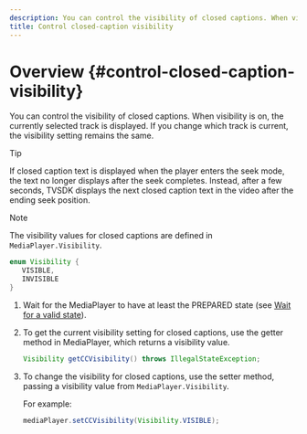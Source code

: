 ```yaml
---
description: You can control the visibility of closed captions. When visibility is on, the currently selected track is displayed. If you change which track is current, the visibility setting remains the same.
title: Control closed-caption visibility
---
```


# Overview {#control-closed-caption-visibility}

You can control the visibility of closed captions. When visibility is on, the currently selected track is displayed. If you change which track is current, the visibility setting remains the same.

>[!TIP]
>
>If closed caption text is displayed when the player enters the seek mode, the text no longer displays after the seek completes. Instead, after a few seconds, TVSDK displays the next closed caption text in the video after the ending seek position.

>[!NOTE]
>
>The visibility values for closed captions are defined in `MediaPlayer.Visibility`.
>
>```java
>enum Visibility { 
>    VISIBLE,  
>    INVISIBLE 
>}
>```
>

1. Wait for the MediaPlayer to have at least the PREPARED state (see [Wait for a valid state](../../../tvsdk-1.4-for-android/ui-configure/android-1.4-ui-state-prepared-wait-for.md)).
1. To get the current visibility setting for closed captions, use the getter method in MediaPlayer, which returns a visibility value.

   ```java
   Visibility getCCVisibility() throws IllegalStateException;
   ```

1. To change the visibility for closed captions, use the setter method, passing a visibility value from `MediaPlayer.Visibility`.

   For example: 

   ```java
   mediaPlayer.setCCVisibility(Visibility.VISIBLE);
   ```

